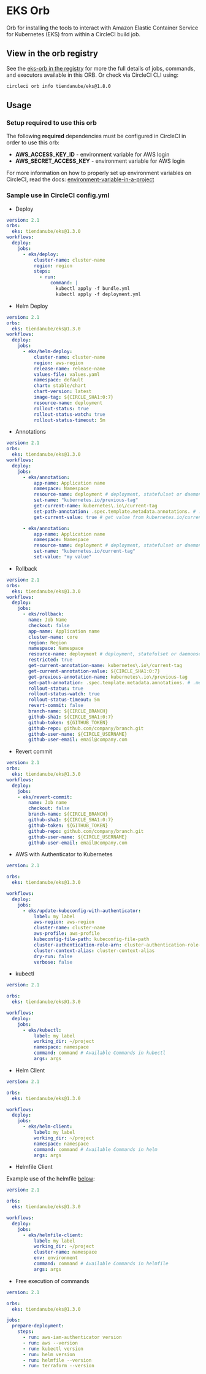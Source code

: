 # EKS Orb
Orb for installing the tools to interact with Amazon Elastic Container Service for Kubernetes (EKS) from within a
CircleCI build job.

## View in the orb registry
See the [eks-orb in the registry](https://circleci.com/orbs/registry/orb/tiendanube/eks)
for more the full details of jobs, commands, and executors available in this ORB.
Or check via CircleCI CLI using:
```bash
circleci orb info tiendanube/eks@1.8.0
```

## Usage

### Setup required to use this orb
The following **required** dependencies must be configured in CircleCI in order to use this orb:

* **AWS_ACCESS_KEY_ID** - environment variable for AWS login
* **AWS_SECRET_ACCESS_KEY** - environment variable for AWS login

For more information on how to properly set up environment variables on CircleCI, read the docs:
[environment-variable-in-a-project](https://circleci.com/docs/2.0/env-vars/#setting-an-environment-variable-in-a-project)

### Sample use in CircleCI config.yml

- Deploy

```yaml
version: 2.1
orbs:
  eks: tiendanube/eks@1.3.0
workflows:
  deploy:
    jobs:
      - eks/deploy:
          cluster-name: cluster-name
          region: region
          steps:
            - run:
                command: |
                  kubectl apply -f bundle.yml
                  kubectl apply -f deployment.yml
```

- Helm Deploy

```yaml
version: 2.1
orbs:
  eks: tiendanube/eks@1.3.0
workflows:
  deploy:
    jobs:
      - eks/helm-deploy:
          cluster-name: cluster-name
          region: aws-region
          release-name: release-name
          values-file: values.yaml
          namespace: default
          chart: stable/chart
          chart-version: latest
          image-tag: ${CIRCLE_SHA1:0:7}
          resource-name: deployment
          rollout-status: true
          rollout-status-watch: true
          rollout-status-timeout: 5m
```

- Annotations

```yaml
version: 2.1
orbs:
  eks: tiendanube/eks@1.3.0
workflows:
  deploy:
    jobs:
      - eks/annotation:
          app-name: Application name
          namespace: Namespace
          resource-name: deployment # deployment, statefulset or daemonset
          set-name: "kubernetes.io/previous-tag"
          get-current-name: kubernetes\.io\/current-tag
          set-path-annotation: .spec.template.metadata.annotations. # .metadata.annotations. -> StatefulSet
          get-current-value: true # get value from kubernetes.io/current-tag

      - eks/annotation:
          app-name: Application name
          namespace: Namespace
          resource-name: deployment # deployment, statefulset or daemonset
          set-name: "kubernetes.io/current-tag"
          set-value: "my value"
```
- Rollback

```yaml
version: 2.1
orbs:
  eks: tiendanube/eks@1.3.0
workflows:
  deploy:
    jobs:
      - eks/rollback:
        name: Job Name
        checkout: false
        app-name: Application name
        cluster-name: core
        region: Region
        namespace: Namespace
        resource-name: deployment # deployment, statefulset or daemonset
        restricted: true
        get-current-annotation-name: kubernetes\.io\/current-tag
        get-current-annotation-value: ${CIRCLE_SHA1:0:7}
        get-previous-annotation-name: kubernetes\.io\/previous-tag
        set-path-annotation: .spec.template.metadata.annotations. # .metadata.annotations. -> StatefulSet
        rollout-status: true
        rollout-status-watch: true
        rollout-status-timeout: 5m
        revert-commit: false
        branch-name: ${CIRCLE_BRANCH}
        github-sha1: ${CIRCLE_SHA1:0:7}
        github-token: ${GITHUB_TOKEN}
        github-repo: github.com/company/branch.git
        github-user-name: ${CIRCLE_USERNAME}
        github-user-email: email@company.com
```

- Revert commit

```yaml
version: 2.1
orbs:
  eks: tiendanube/eks@1.3.0
workflows:
  deploy:
    jobs:
    - eks/revert-commit:
        name: Job name
        checkout: false
        branch-name: ${CIRCLE_BRANCH}
        github-sha1: ${CIRCLE_SHA1:0:7}
        github-token: ${GITHUB_TOKEN}
        github-repo: github.com/company/branch.git
        github-user-name: ${CIRCLE_USERNAME}
        github-user-email: email@company.com
```

- AWS with Authenticator to Kubernetes

```yaml
version: 2.1

orbs:
  eks: tiendanube/eks@1.3.0

workflows:
  deploy:
    jobs:
      - eks/update-kubeconfig-with-authenticator:
          label: my label
          aws-region: aws-region
          cluster-name: cluster-name
          aws-profile: aws-profile
          kubeconfig-file-path: kubeconfig-file-path
          cluster-authentication-role-arn: cluster-authentication-role-arn
          cluster-context-alias: cluster-context-alias
          dry-run: false
          verbose: false
```

- kubectl

```yaml
version: 2.1

orbs:
  eks: tiendanube/eks@1.3.0

workflows:
  deploy:
    jobs:
      - eks/kubectl:
          label: my label
          working_dir: ~/project
          namespace: namespace
          command: command # Available Commands in kubectl
          args: args
```

- Helm Client

```yaml
version: 2.1

orbs:
  eks: tiendanube/eks@1.3.0

workflows:
  deploy:
    jobs:
      - eks/helm-client:
          label: my label
          working_dir: ~/project
          namespace: namespace
          command: command # Available Commands in helm
          args: args
```
- Helmfile Client

Example use of the helmfile [below](#helmfile):

```yaml
version: 2.1

orbs:
  eks: tiendanube/eks@1.3.0

workflows:
  deploy:
    jobs:
      - eks/helmfile-client:
          label: my label
          working_dir: ~/project
          cluster-name: namespace
          env: environment
          command: command # Available Commands in helmfile
          args: args
```
- Free execution of commands 

```yaml
version: 2.1

orbs:
  eks: tiendanube/eks@1.3.0

jobs:
  prepare-deployment:
    steps:
      - run: aws-iam-authenticator version
      - run: aws --version
      - run: kubectl version
      - run: helm version
      - run: helmfile --version
      - run: terraform --version
```
